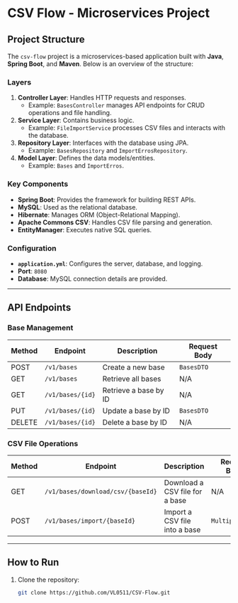 # CSV Flow - Microservices Project

## Project Structure

The `csv-flow` project is a microservices-based application built with **Java**, **Spring Boot**, and **Maven**. Below is an overview of the structure:

### Layers
1. **Controller Layer**: Handles HTTP requests and responses.
   - Example: `BasesController` manages API endpoints for CRUD operations and file handling.
2. **Service Layer**: Contains business logic.
   - Example: `FileImportService` processes CSV files and interacts with the database.
3. **Repository Layer**: Interfaces with the database using JPA.
   - Example: `BasesRepository` and `ImportErrosRepository`.
4. **Model Layer**: Defines the data models/entities.
   - Example: `Bases` and `ImportErros`.

### Key Components
- **Spring Boot**: Provides the framework for building REST APIs.
- **MySQL**: Used as the relational database.
- **Hibernate**: Manages ORM (Object-Relational Mapping).
- **Apache Commons CSV**: Handles CSV file parsing and generation.
- **EntityManager**: Executes native SQL queries.

### Configuration
- **`application.yml`**: Configures the server, database, and logging.
- **Port**: `8080`
- **Database**: MySQL connection details are provided.

---

## API Endpoints

### Base Management
| Method | Endpoint               | Description                          | Request Body         |
|--------|-------------------------|--------------------------------------|----------------------|
| POST   | `/v1/bases`            | Create a new base                   | `BasesDTO`           |
| GET    | `/v1/bases`            | Retrieve all bases                  | N/A                  |
| GET    | `/v1/bases/{id}`       | Retrieve a base by ID               | N/A                  |
| PUT    | `/v1/bases/{id}`       | Update a base by ID                 | `BasesDTO`           |
| DELETE | `/v1/bases/{id}`       | Delete a base by ID                 | N/A                  |

### CSV File Operations
| Method | Endpoint                          | Description                          | Request Body         |
|--------|------------------------------------|--------------------------------------|----------------------|
| GET    | `/v1/bases/download/csv/{baseId}` | Download a CSV file for a base       | N/A                  |
| POST   | `/v1/bases/import/{baseId}`       | Import a CSV file into a base        | `MultipartFile`      |

---

## How to Run

1. Clone the repository:
   ```bash
   git clone https://github.com/VL0511/CSV-Flow.git